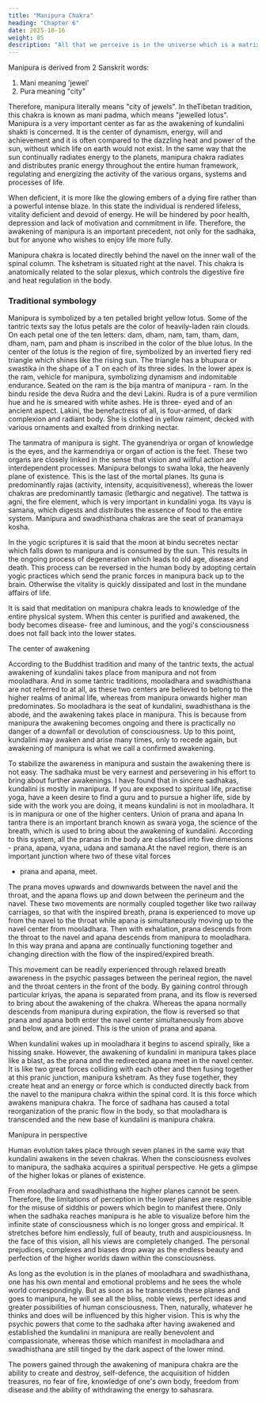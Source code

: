 ```yaml
---
title: "Manipura Chakra"
heading: "Chapter 6"
date: 2025-10-16
weight: 85
description: "All that we perceive is in the universe which is a matrix of the ideas of the Creator of existence"
---
```




Manipura is derived from 2 Sanskrit words: 

1. Mani meaning 'jewel'
2. Pura meaning "city"

Therefore, manipura literally means "city of jewels". In theTibetan
tradition, this chakra is known as mani padma, which means "jewelled lotus".
Manipura is a very important center as far as the awakening of kundalini shakti is
concerned. It is the center of dynamism, energy, will and achievement and it is often
compared to the dazzling heat and power of the sun, without which life on earth would
not exist. In the same way that the sun continually radiates energy to the planets,
manipura chakra radiates and distributes pranic energy throughout the entire human
framework, regulating and energizing the activity of the various organs, systems and
processes of life.

When deficient, it is more like the glowing embers of a dying fire rather than a powerful intense blaze. In this state the individual is rendered lifeless, vitality
deficient and devoid of energy. He will be hindered by poor health, depression and lack
of motivation and commitment in life. Therefore, the awakening of manipura is an
important precedent, not only for the sadhaka, but for anyone who wishes to enjoy life
more fully.

Manipura chakra is located directly behind the navel on the inner wall of the spinal
column. The kshetram is situated right at the navel. This chakra is anatomically related to
the solar plexus, which controls the digestive fire and heat regulation in the body.

### Traditional symbology

Manipura is symbolized by a ten petalled bright yellow lotus. Some of the tantric
texts say the lotus petals are the color of heavily-laden rain clouds. On each petal one of
the ten letters: dam, dham, nam, tam, tham, dam, dham, nam, раm and pham is inscribed
in the color of the blue lotus. In the center of the lotus is the region of fire, symbolized by
an inverted fiery red triangle which shines like the rising sun. The triangle has a bhupura
or swastika in the shape of a T on each of its three sides. In the lower apex is the ram,
vehicle for manipura, symbolizing dynamism and indomitable endurance. Seated on the
ram is the bija mantra of manipura - ram. In the bindu reside the deva Rudra and the devi
Lakini. Rudra is of a pure vermilion hue and he is smeared with white ashes. He is three-
eyed and of an ancient aspect. Lakini, the benefactress of all, is four-armed, of dark
complexion and radiant body. She is clothed in yellow raiment, decked with various
ornaments and exalted from drinking nectar.

The tanmatra of manipura is sight. The gyanendriya or organ of knowledge is the
eyes, and the karmendriya or organ of action is the feet. These two organs are closely
linked in the sense that vision and willful action are interdependent processes.
Manipura belongs to swaha loka, the heavenly plane of existence. This is the last of
the mortal planes. Its guna is predominantly rajas (activity, intensity, acquisitiveness),
whereas the lower chakras are predominantly tamasic (lethargic and negative). The tattwa
is agni, the fire element, which is very important in kundalini yoga. Its vayu is samana,
which digests and distributes the essence of food to the entire system. Manipura and
swadhisthana chakras are the seat of pranamaya kosha.

In the yogic scriptures it is said that the moon at bindu secretes nectar which falls
down to manipura and is consumed by the sun. This results in the ongoing process of
degeneration which leads to old age, disease and death. This process can be reversed in
the human body by adopting certain yogic practices which send the pranic forces in
manipura back up to the brain. Otherwise the vitality is quickly dissipated and lost in the
mundane affairs of life.

It is said that meditation on manipura chakra leads to knowledge of the entire
physical system. When this center is purified and awakened, the body becomes disease-
free and luminous, and the yogi's consciousness does not fall back into the lower states.

The center of awakening

According to the Buddhist tradition and many of the tantric texts, the actual
awakening of kundalini takes place from manipura and not from mooladhara. And in
some tantric traditions, mooladhara and swadhisthana are not referred to at all, as these
two centers are believed to belong to the higher realms of animal life, whereas from
manipura onwards higher man predominates. So mooladhara is the seat of kundalini,
swadhisthana is the abode, and the awakening takes place in manipura. This is because
from manipura the awakening becomes ongoing and there is practically no danger of a
downfall or devolution of consciousness. Up to this point, kundalini may awaken and
arise many times, only to recede again, but awakening of manipura is what we call a
confirmed awakening.

To stabilize the awareness in manipura and sustain the awakening there is not easy.
The sadhaka must be very earnest and persevering in his effort to bring about further
awakenings. I have found that in sincere sadhakas, kundalini is mostly in manipura. If
you are exposed to spiritual life, practise yoga, have a keen desire to find a guru and to
pursue a higher life, side by side with the work you are doing, it means kundalini is not in
mooladhara. It is in manipura or one of the higher centers.
Union of prana and apana
In tantra there is an important branch known as swara yoga, the science of the breath,
which is used to bring about the awakening of kundalini. According to this system, all the
pranas in the body are classified into five dimensions - prana, apana, vyana, udana and
samana.At the navel region, there is an important junction where two of these vital forces
- prana and apana, meet.

The prana moves upwards and downwards between the navel and the throat, and the
apana flows up and down between the perineum and the navel. These two movements are
normally coupled together like two railway carriages, so that with the inspired breath,
prana is experienced to move up from the navel to the throat while apana is
simultaneously moving up to the navel center from mooladhara. Then with exhalation,
prana descends from the throat to the navel and apana descends from manipura to
mooladhara. In this way prana and apana are continually functioning together and
changing direction with the flow of the inspired/expired breath.

This movement can be readily experienced through relaxed breath awareness in the
psychic passages between the perineal region, the navel and the throat centers in the front
of the body. By gaining control through particular kriyas, the apana is separated from
prana, and its flow is reversed to bring about the awakening of the chakra. Whereas the
apana normally descends from manipura during expiration, the flow is reversed so that
prana and apana both enter the navel center simultaneously from above and below, and
are joined. This is the union of prana and apana.

When kundalini wakes up in mooladhara it begins to ascend spirally,
like a hissing snake. However, the awakening of kundalini in manipura takes place like a
blast, as the prana and the redirected apana meet in the navel center. It is like two great
forces colliding with each other and then fusing together at this pranic junction, manipura
kshetram. As they fuse together, they create heat and an energy or force which is
conducted directly back from the navel to the manipura chakra within the spinal cord. It
is this force which awakens manipura chakra. The force of sadhana has caused a total
reorganization of the pranic flow in the body, so that mooladhara is transcended and the
new base of kundalini is manipura chakra.

Manipura in perspective

Human evolution takes place through seven planes in the same way that kundalini
awakens in the seven chakras. When the consciousness evolves to manipura, the sadhaka
acquires a spiritual perspective. He gets a glimpse of the higher lokas or planes of
existence.

From mooladhara and swadhisthana the higher planes cannot be seen. Therefore, the
limitations of perception in the lower planes are responsible for the misuse of siddhis or
powers which begin to manifest there. Only when the sadhaka reaches manipura is he
able to visualize before him the infinite state of consciousness which is no longer gross
and empirical. It stretches before him endlessly, full of beauty, truth and auspiciousness.
In the face of this vision, all his views are completely changed. The personal prejudices,
complexes and biases drop away as the endless beauty and perfection of the higher
worlds dawn within the consciousness.

As long as the evolution is in the planes of mooladhara and swadhisthana, one has his
own mental and emotional problems and he sees the whole world correspondingly. But as
soon as he transcends these planes and goes to manipura, he will see all the bliss, noble
views, perfect ideas and greater possibilities of human consciousness. Then, naturally,
whatever he thinks and does will be influenced by this higher vision.
This is why the psychic powers that come to the sadhaka after having awakened and
established the kundalini in manipura are really benevolent and compassionate, whereas
those which manifest in mooladhara and swadhisthana are still tinged by the dark aspect
of the lower mind.

The powers gained through the awakening of manipura chakra are the ability to
create and destroy, self-defence, the acquisition of hidden treasures, no fear of fire,
knowledge of one's own body, freedom from disease and the ability of withdrawing the
energy to sahasrara.

